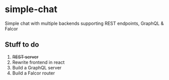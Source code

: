 # simple-chat
Simple chat with multiple backends supporting REST endpoints, GraphQL &amp; Falcor

## Stuff to do

1. ~~REST server~~
2. Rewrite frontend in react
3. Build a GraphQL server
4. Build a Falcor router
